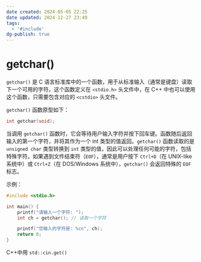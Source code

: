 ```yaml
---
date created: 2024-05-05 22:25
date updated: 2024-12-27 23:49
tags:
  - '#include'
dg-publish: true
---
```


# getchar()

`getchar()` 是 C 语言标准库中的一个函数，用于从标准输入（通常是键盘）读取下一个可用的字符。这个函数定义在 `<stdio.h>` 头文件中，在 C++ 中也可以使用这个函数，只需要包含对应的 `<cstdio>` 头文件。

`getchar()` 函数原型如下：

```c
int getchar(void);
```

当调用 `getchar()` 函数时，它会等待用户输入字符并按下回车键。函数随后返回输入的第一个字符，并将其作为一个 int 类型的值返回。`getchar()` 函数读取的是 `unsigned char` 类型转换到 `int` 类型的值，因此可以处理任何可能的字符，包括特殊字符。如果遇到文件结束符（`EOF`），通常是用户按下 `Ctrl+D`（在 UNIX-like 系统中）或 `Ctrl+Z`（在 DOS/Windows 系统中），`getchar()` 会返回特殊的 `EOF` 标志。

示例：

```c
#include <stdio.h>

int main() {
    printf("请输入一个字符: ");
    int ch = getchar(); // 读取一个字符

    printf("您输入的字符是: %cn", ch);
    return 0;
}
```

C++中用 `std::cin.get()`
